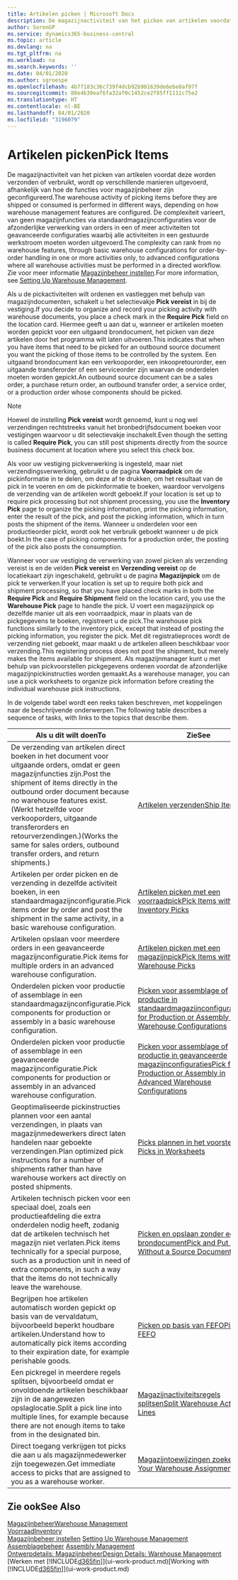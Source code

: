 ```yaml
---
title: Artikelen picken | Microsoft Docs
description: De magazijnactiviteit van het picken van artikelen voordat deze worden verzonden of verbruikt, wordt op verschillende manieren uitgevoerd, afhankelijk van hoe de functies voor magazijnbeheer zijn geconfigureerd. De complexiteit van de [instelling](../configure-warehouse-processes.md) varieert, van geen magazijnfuncties via standaardmagazijnconfiguraties voor de afzonderlijke verwerking van orders in een of meer activiteiten tot geavanceerde configuraties waarbij alle activiteiten in een gestuurde werkstroom moeten worden uitgevoerd.
author: SorenGP
ms.service: dynamics365-business-central
ms.topic: article
ms.devlang: na
ms.tgt_pltfrm: na
ms.workload: na
ms.search.keywords: ''
ms.date: 04/01/2020
ms.author: sgroespe
ms.openlocfilehash: 4b7f183c36c739f4dcb92b901639de6ebe8af97f
ms.sourcegitcommit: 88e4b30eaf6fa32af0c1452ce2f85ff1111c75e2
ms.translationtype: HT
ms.contentlocale: nl-BE
ms.lasthandoff: 04/01/2020
ms.locfileid: "3196079"
---
```

# <a name="pick-items"></a><span data-ttu-id="7f220-104">Artikelen picken</span><span class="sxs-lookup"><span data-stu-id="7f220-104">Pick Items</span></span>
<span data-ttu-id="7f220-105">De magazijnactiviteit van het picken van artikelen voordat deze worden verzonden of verbruikt, wordt op verschillende manieren uitgevoerd, afhankelijk van hoe de functies voor magazijnbeheer zijn geconfigureerd.</span><span class="sxs-lookup"><span data-stu-id="7f220-105">The warehouse activity of picking items before they are shipped or consumed is performed in different ways, depending on how warehouse management features are configured.</span></span> <span data-ttu-id="7f220-106">De complexiteit varieert, van geen magazijnfuncties via standaardmagazijnconfiguraties voor de afzonderlijke verwerking van orders in een of meer activiteiten tot geavanceerde configuraties waarbij alle activiteiten in een gestuurde werkstroom moeten worden uitgevoerd.</span><span class="sxs-lookup"><span data-stu-id="7f220-106">The complexity can rank from no warehouse features, through basic warehouse configurations for order-by-order handling in one or more activities only, to advanced configurations where all warehouse activities must be performed in a directed workflow.</span></span> <span data-ttu-id="7f220-107">Zie voor meer informatie [Magazijnbeheer instellen](warehouse-setup-warehouse.md).</span><span class="sxs-lookup"><span data-stu-id="7f220-107">For more information, see [Setting Up Warehouse Management](warehouse-setup-warehouse.md).</span></span>

<span data-ttu-id="7f220-108">Als u de pickactiviteiten wilt ordenen en vastleggen met behulp van magazijndocumenten, schakelt u het selectievakje **Pick vereist** in bij de vestiging.</span><span class="sxs-lookup"><span data-stu-id="7f220-108">If you decide to organize and record your picking activity with warehouse documents, you place a check mark in the **Require Pick** field on the location card.</span></span> <span data-ttu-id="7f220-109">Hiermee geeft u aan dat u, wanneer er artikelen moeten worden gepickt voor een uitgaand brondocument, het picken van deze artikelen door het programma wilt laten uitvoeren.</span><span class="sxs-lookup"><span data-stu-id="7f220-109">This indicates that when you have items that need to be picked for an outbound source document you want the picking of those items to be controlled by the system.</span></span> <span data-ttu-id="7f220-110">Een uitgaand brondocument kan een verkooporder, een inkoopretourorder, een uitgaande transferorder of een serviceorder zijn waarvan de onderdelen moeten worden gepickt.</span><span class="sxs-lookup"><span data-stu-id="7f220-110">An outbound source document can be a sales order, a purchase return order, an outbound transfer order, a service order, or a production order whose components should be picked.</span></span>

> [!NOTE]
> <span data-ttu-id="7f220-111">Hoewel de instelling **Pick vereist** wordt genoemd, kunt u nog wel verzendingen rechtstreeks vanuit het bronbedrijfsdocument boeken voor vestigingen waarvoor u dit selectievakje inschakelt.</span><span class="sxs-lookup"><span data-stu-id="7f220-111">Even though the setting is called **Require Pick**, you can still post shipments directly from the source business document at location where you select this check box.</span></span>

<span data-ttu-id="7f220-112">Als voor uw vestiging pickverwerking is ingesteld, maar niet verzendingsverwerking, gebruikt u de pagina **Voorraadpick** om de pickinformatie in te delen, om deze af te drukken, om het resultaat van de pick in te voeren en om de pickinformatie te boeken, waardoor vervolgens de verzending van de artikelen wordt geboekt.</span><span class="sxs-lookup"><span data-stu-id="7f220-112">If your location is set up to require pick processing but not shipment processing, you use the **Inventory Pick** page to organize the picking information, print the picking information, enter the result of the pick, and post the picking information, which in turn posts the shipment of the items.</span></span> <span data-ttu-id="7f220-113">Wanneer u onderdelen voor een productieorder pickt, wordt ook het verbruik geboekt wanneer u de pick boekt.</span><span class="sxs-lookup"><span data-stu-id="7f220-113">In the case of picking components for a production order, the posting of the pick also posts the consumption.</span></span>

<span data-ttu-id="7f220-114">Wanneer voor uw vestiging de verwerking van zowel picken als verzending vereist is en de velden **Pick vereist** en **Verzending vereist** op de locatiekaart zijn ingeschakeld, gebruikt u de pagina **Magazijnpick** om de pick te verwerken.</span><span class="sxs-lookup"><span data-stu-id="7f220-114">If your location is set up to require both pick and shipment processing, so that you have placed check marks in both the **Require Pick** and **Require Shipment** field on the location card, you use the **Warehouse Pick** page to handle the pick.</span></span> <span data-ttu-id="7f220-115">U voert een magazijnpick op dezelfde manier uit als een voorraadpick, maar in plaats van de pickgegevens te boeken, registreert u de pick.</span><span class="sxs-lookup"><span data-stu-id="7f220-115">The warehouse pick functions similarly to the inventory pick, except that instead of posting the picking information, you register the pick.</span></span> <span data-ttu-id="7f220-116">Met dit registratieproces wordt de verzending niet geboekt, maar maakt u de artikelen alleen beschikbaar voor verzending.</span><span class="sxs-lookup"><span data-stu-id="7f220-116">This registering process does not post the shipment, but merely makes the items available for shipment.</span></span> <span data-ttu-id="7f220-117">Als magazijnmanager kunt u met behulp van pickvoorstellen pickgegevens ordenen voordat de afzonderlijke magazijnpickinstructies worden gemaakt.</span><span class="sxs-lookup"><span data-stu-id="7f220-117">As a warehouse manager, you can use a pick worksheets to organize pick information before creating the individual warehouse pick instructions.</span></span>

<span data-ttu-id="7f220-118">In de volgende tabel wordt een reeks taken beschreven, met koppelingen naar de beschrijvende onderwerpen.</span><span class="sxs-lookup"><span data-stu-id="7f220-118">The following table describes a sequence of tasks, with links to the topics that describe them.</span></span>   

|<span data-ttu-id="7f220-119">**Als u dit wilt doen**</span><span class="sxs-lookup"><span data-stu-id="7f220-119">**To**</span></span>|<span data-ttu-id="7f220-120">**Zie**</span><span class="sxs-lookup"><span data-stu-id="7f220-120">**See**</span></span>|
|------------|-------------|  
|<span data-ttu-id="7f220-121">De verzending van artikelen direct boeken in het document voor uitgaande orders, omdat er geen magazijnfuncties zijn.</span><span class="sxs-lookup"><span data-stu-id="7f220-121">Post the shipment of items directly in the outbound order document because no warehouse features exist.</span></span> <span data-ttu-id="7f220-122">(Werkt hetzelfde voor verkooporders, uitgaande transferorders en retourverzendingen.)</span><span class="sxs-lookup"><span data-stu-id="7f220-122">(Works the same for sales orders, outbound transfer orders, and return shipments.)</span></span>|[<span data-ttu-id="7f220-123">Artikelen verzenden</span><span class="sxs-lookup"><span data-stu-id="7f220-123">Ship Items</span></span>](warehouse-how-ship-items.md)|  
|<span data-ttu-id="7f220-124">Artikelen per order picken en de verzending in dezelfde activiteit boeken, in een standaardmagazijnconfiguratie.</span><span class="sxs-lookup"><span data-stu-id="7f220-124">Pick items order by order and post the shipment in the same activity, in a basic warehouse configuration.</span></span>|[<span data-ttu-id="7f220-125">Artikelen picken met een voorraadpick</span><span class="sxs-lookup"><span data-stu-id="7f220-125">Pick Items with Inventory Picks</span></span>](warehouse-how-to-pick-items-with-inventory-picks.md)|
|<span data-ttu-id="7f220-126">Artikelen opslaan voor meerdere orders in een geavanceerde magazijnconfiguratie.</span><span class="sxs-lookup"><span data-stu-id="7f220-126">Pick items for multiple orders in an advanced warehouse configuration.</span></span>|[<span data-ttu-id="7f220-127">Artikelen picken met een magazijnpick</span><span class="sxs-lookup"><span data-stu-id="7f220-127">Pick Items with Warehouse Picks</span></span>](warehouse-how-to-pick-items-for-warehouse-shipment.md)|  
|<span data-ttu-id="7f220-128">Onderdelen picken voor productie of assemblage in een standaardmagazijnconfiguratie.</span><span class="sxs-lookup"><span data-stu-id="7f220-128">Pick components for production or assembly in a basic warehouse configuration.</span></span>|[<span data-ttu-id="7f220-129">Picken voor assemblage of productie in standaardmagazijnconfiguraties</span><span class="sxs-lookup"><span data-stu-id="7f220-129">Pick for Production or Assembly in Basic Warehouse Configurations</span></span>](warehouse-how-to-pick-for-production.md)|
|<span data-ttu-id="7f220-130">Onderdelen picken voor productie of assemblage in een geavanceerde magazijnconfiguratie.</span><span class="sxs-lookup"><span data-stu-id="7f220-130">Pick components for production or assembly in an advanced warehouse configuration.</span></span>|[<span data-ttu-id="7f220-131">Picken voor assemblage of productie in geavanceerde magazijnconfiguraties</span><span class="sxs-lookup"><span data-stu-id="7f220-131">Pick for Production or Assembly in Advanced Warehouse Configurations</span></span>](warehouse-how-to-pick-for-internal-operations-in-advanced-warehousing.md)|  
|<span data-ttu-id="7f220-132">Geoptimaliseerde pickinstructies plannen voor een aantal verzendingen, in plaats van magazijnmedewerkers direct laten handelen naar geboekte verzendingen.</span><span class="sxs-lookup"><span data-stu-id="7f220-132">Plan optimized pick instructions for a number of shipments rather than have warehouse workers act directly on posted shipments.</span></span>|[<span data-ttu-id="7f220-133">Picks plannen in het voorstel</span><span class="sxs-lookup"><span data-stu-id="7f220-133">Plan Picks in Worksheets</span></span>](warehouse-how-to-plan-picks-in-worksheets.md)|  
|<span data-ttu-id="7f220-134">Artikelen technisch picken voor een speciaal doel, zoals een productieafdeling die extra onderdelen nodig heeft, zodanig dat de artikelen technisch het magazijn niet verlaten.</span><span class="sxs-lookup"><span data-stu-id="7f220-134">Pick items technically for a special purpose, such as a production unit in need of extra components, in such a way that the items do not technically leave the warehouse.</span></span>|[<span data-ttu-id="7f220-135">Picken en opslaan zonder een brondocument</span><span class="sxs-lookup"><span data-stu-id="7f220-135">Pick and Put Away Without a Source Document</span></span>](warehouse-how-to-create-put-aways-from-internal-put-aways.md)|
|<span data-ttu-id="7f220-136">Begrijpen hoe artikelen automatisch worden gepickt op basis van de vervaldatum, bijvoorbeeld beperkt houdbare artikelen.</span><span class="sxs-lookup"><span data-stu-id="7f220-136">Understand how to automatically pick items according to their expiration date, for example perishable goods.</span></span>|[<span data-ttu-id="7f220-137">Picken op basis van FEFO</span><span class="sxs-lookup"><span data-stu-id="7f220-137">Picking By FEFO</span></span>](warehouse-picking-by-fefo.md)|
|<span data-ttu-id="7f220-138">Een pickregel in meerdere regels splitsen, bijvoorbeeld omdat er onvoldoende artikelen beschikbaar zijn in de aangewezen opslaglocatie.</span><span class="sxs-lookup"><span data-stu-id="7f220-138">Split a pick line into multiple lines, for example because there are not enough items to take from in the designated bin.</span></span>|[<span data-ttu-id="7f220-139">Magazijnactiviteitsregels splitsen</span><span class="sxs-lookup"><span data-stu-id="7f220-139">Split Warehouse Activity Lines</span></span>](warehouse-how-to-split-warehouse-activity-lines.md)|
|<span data-ttu-id="7f220-140">Direct toegang verkrijgen tot picks die aan u als magazijnmedewerker zijn toegewezen.</span><span class="sxs-lookup"><span data-stu-id="7f220-140">Get immediate access to picks that are assigned to you as a warehouse worker.</span></span>|[<span data-ttu-id="7f220-141">Magazijntoewijzingen zoeken</span><span class="sxs-lookup"><span data-stu-id="7f220-141">Find Your Warehouse Assignments</span></span>](warehouse-how-to-find-your-warehouse-assignments.md)|  

## <a name="see-also"></a><span data-ttu-id="7f220-142">Zie ook</span><span class="sxs-lookup"><span data-stu-id="7f220-142">See Also</span></span>  
[<span data-ttu-id="7f220-143">Magazijnbeheer</span><span class="sxs-lookup"><span data-stu-id="7f220-143">Warehouse Management</span></span>](warehouse-manage-warehouse.md)  
[<span data-ttu-id="7f220-144">Voorraad</span><span class="sxs-lookup"><span data-stu-id="7f220-144">Inventory</span></span>](inventory-manage-inventory.md)  
<span data-ttu-id="7f220-145">[Magazijnbeheer instellen](warehouse-setup-warehouse.md)   </span><span class="sxs-lookup"><span data-stu-id="7f220-145">[Setting Up Warehouse Management](warehouse-setup-warehouse.md)   </span></span>  
<span data-ttu-id="7f220-146">[Assemblagebeheer](assembly-assemble-items.md)  </span><span class="sxs-lookup"><span data-stu-id="7f220-146">[Assembly Management](assembly-assemble-items.md)  </span></span>  
[<span data-ttu-id="7f220-147">Ontwerpdetails: Magazijnbeheer</span><span class="sxs-lookup"><span data-stu-id="7f220-147">Design Details: Warehouse Management</span></span>](design-details-warehouse-management.md)  
<span data-ttu-id="7f220-148">[Werken met [!INCLUDE[d365fin](includes/d365fin_md.md)]](ui-work-product.md)</span><span class="sxs-lookup"><span data-stu-id="7f220-148">[Working with [!INCLUDE[d365fin](includes/d365fin_md.md)]](ui-work-product.md)</span></span>
